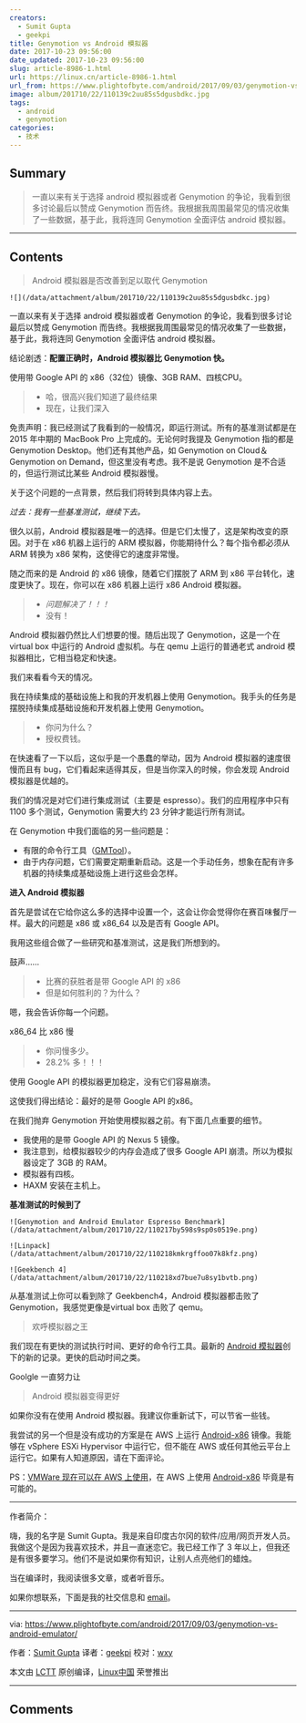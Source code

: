 ```yaml
---
creators:
  - Sumit Gupta
  - geekpi
title: Genymotion vs Android 模拟器
date: 2017-10-23 09:56:00
date_updated: 2017-10-23 09:56:00
slug: article-8986-1.html
url: https://linux.cn/article-8986-1.html
url_from: https://www.plightofbyte.com/android/2017/09/03/genymotion-vs-android-emulator/
image: album/201710/22/110139c2uu85s5dgusbdkc.jpg
tags:
  - android
  - genymotion
categories:
  - 技术
---
```


## Summary

> 一直以来有关于选择 android 模拟器或者 Genymotion 的争论，我看到很多讨论最后以赞成 Genymotion 而告终。我根据我周围最常见的情况收集了一些数据，基于此，我将连同 Genymotion 全面评估 android 模拟器。

***

<!-- more -->

## Contents

> 
> Android 模拟器是否改善到足以取代 Genymotion
> 
> 
> 

`![](/data/attachment/album/201710/22/110139c2uu85s5dgusbdkc.jpg)`

一直以来有关于选择 android 模拟器或者 Genymotion 的争论，我看到很多讨论最后以赞成 Genymotion 而告终。我根据我周围最常见的情况收集了一些数据，基于此，我将连同 Genymotion 全面评估 android 模拟器。

结论剧透：**配置正确时，Android 模拟器比 Genymotion 快。**

使用带 Google API 的 x86（32位）镜像、3GB RAM、四核CPU。

> 
> * 哈，很高兴我们知道了最终结果
> * 现在，让我们深入
> 
> 
> 

免责声明：我已经测试了我看到的一般情况，即运行测试。所有的基准测试都是在 2015 年中期的 MacBook Pro 上完成的。无论何时我提及 Genymotion 指的都是 Genymotion Desktop。他们还有其他产品，如 Genymotion on Cloud＆Genymotion on Demand，但这里没有考虑。我不是说 Genymotion 是不合适的，但运行测试比某些 Android 模拟器慢。

关于这个问题的一点背景，然后我们将转到具体内容上去。

*过去：我有一些基准测试，继续下去。*

很久以前，Android 模拟器是唯一的选择。但是它们太慢了，这是架构改变的原因。对于在 x86 机器上运行的 ARM 模拟器，你能期待什么？每个指令都必须从 ARM 转换为 x86 架构，这使得它的速度非常慢。

随之而来的是 Android 的 x86 镜像，随着它们摆脱了 ARM 到 x86 平台转化，速度更快了。现在，你可以在 x86 机器上运行 x86 Android 模拟器。

> 
> * *问题解决了！！！*
> * 没有！
> 
> 
> 

Android 模拟器仍然比人们想要的慢。随后出现了 Genymotion，这是一个在 virtual box 中运行的 Android 虚拟机。与在 qemu 上运行的普通老式 android 模拟器相比，它相当稳定和快速。

我们来看看今天的情况。

我在持续集成的基础设施上和我的开发机器上使用 Genymotion。我手头的任务是摆脱持续集成基础设施和开发机器上使用 Genymotion。

> 
> * 你问为什么？
> * 授权费钱。
> 
> 
> 

在快速看了一下以后，这似乎是一个愚蠢的举动，因为 Android 模拟器的速度很慢而且有 bug，它们看起来适得其反，但是当你深入的时候，你会发现 Android 模拟器是优越的。

我们的情况是对它们进行集成测试（主要是 espresso）。我们的应用程序中只有 1100 多个测试，Genymotion 需要大约 23 分钟才能运行所有测试。

在 Genymotion 中我们面临的另一些问题是：

* 有限的命令行工具（[GMTool](https://docs.genymotion.com/Content/04_Tools/GMTool/GMTool.htm)）。
* 由于内存问题，它们需要定期重新启动。这是一个手动任务，想象在配有许多机器的持续集成基础设施上进行这些会怎样。

**进入 Android 模拟器**

首先是尝试在它给你这么多的选择中设置一个，这会让你会觉得你在赛百味餐厅一样。最大的问题是 x86 或 x86\_64 以及是否有 Google API。

我用这些组合做了一些研究和基准测试，这是我们所想到的。

鼓声……

> 
> * 比赛的获胜者是带 Google API 的 x86
> * 但是如何胜利的？为什么？
> 
> 
> 

嗯，我会告诉你每一个问题。

x86\_64 比 x86 慢

> 
> * 你问慢多少。
> * 28.2% 多！！！
> 
> 
> 

使用 Google API 的模拟器更加稳定，没有它们容易崩溃。

这使我们得出结论：最好的是带 Google API 的x86。

在我们抛弃 Genymotion 开始使用模拟器之前。有下面几点重要的细节。

* 我使用的是带 Google API 的 Nexus 5 镜像。
* 我注意到，给模拟器较少的内存会造成了很多 Google API 崩溃。所以为模拟器设定了 3GB 的 RAM。
* 模拟器有四核。
* HAXM 安装在主机上。

**基准测试的时候到了**

`![Genymotion and Android Emulator Espresso Benchmark](/data/attachment/album/201710/22/110217by598s9sp0s0519e.png)`

`![Linpack](/data/attachment/album/201710/22/110218kmkrgffoo07k8kfz.png)`

`![Geekbench 4](/data/attachment/album/201710/22/110218xd7bue7u8sy1bvtb.png)`

从基准测试上你可以看到除了 Geekbench4，Android 模拟器都击败了 Genymotion，我感觉更像是virtual box 击败了 qemu。

> 
> 欢呼模拟器之王
> 
> 
> 

我们现在有更快的测试执行时间、更好的命令行工具。最新的 [Android 模拟器](https://developer.android.com/studio/releases/emulator.html)创下的新的记录。更快的启动时间之类。

Goolgle 一直努力让

> 
> Android 模拟器变得更好
> 
> 
> 

如果你没有在使用 Android 模拟器。我建议你重新试下，可以节省一些钱。

我尝试的另一个但是没有成功的方案是在 AWS 上运行 [Android-x86](http://www.android-x86.org/) 镜像。我能够在 vSphere ESXi Hypervisor 中运行它，但不能在 AWS 或任何其他云平台上运行它。如果有人知道原因，请在下面评论。

PS：[VMWare 现在可以在 AWS 上使用](https://aws.amazon.com/vmware/)，在 AWS 上使用 [Android-x86](http://www.android-x86.org/) 毕竟是有可能的。

---

作者简介：

嗨，我的名字是 Sumit Gupta。我是来自印度古尔冈的软件/应用/网页开发人员。我做这个是因为我喜欢技术，并且一直迷恋它。我已经工作了 3 年以上，但我还是有很多要学习。他们不是说如果你有知识，让别人点亮他们的蜡烛。

当在编译时，我阅读很多文章，或者听音乐。

如果你想联系，下面是我的社交信息和 [email](mailto:thesumitgupta@outlook.com)。

---

via: <https://www.plightofbyte.com/android/2017/09/03/genymotion-vs-android-emulator/>

作者：[Sumit Gupta](https://www.plightofbyte.com/about-me) 译者：[geekpi](https://github.com/geekpi) 校对：[wxy](https://github.com/wxy)

本文由 [LCTT](https://github.com/LCTT/TranslateProject) 原创编译，[Linux中国](https://linux.cn/) 荣誉推出

***

## Comments
